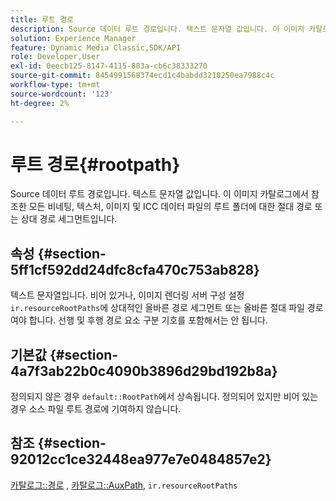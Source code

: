 ```yaml
---
title: 루트 경로
description: Source 데이터 루트 경로입니다. 텍스트 문자열 값입니다. 이 이미지 카탈로그에서 참조한 모든 비네팅, 텍스처, 이미지 및 ICC 데이터 파일의 루트 폴더에 대한 절대 경로 또는 상대 경로 세그먼트입니다.
solution: Experience Manager
feature: Dynamic Media Classic,SDK/API
role: Developer,User
exl-id: 0eecb125-8147-4115-883a-cb6c38333270
source-git-commit: 8454991568374ecd1c4babdd3210250ea7988c4c
workflow-type: tm+mt
source-wordcount: '123'
ht-degree: 2%

---
```


# 루트 경로{#rootpath}

Source 데이터 루트 경로입니다. 텍스트 문자열 값입니다. 이 이미지 카탈로그에서 참조한 모든 비네팅, 텍스처, 이미지 및 ICC 데이터 파일의 루트 폴더에 대한 절대 경로 또는 상대 경로 세그먼트입니다.

## 속성 {#section-5ff1cf592dd24dfc8cfa470c753ab828}

텍스트 문자열입니다. 비어 있거나, 이미지 렌더링 서버 구성 설정 `ir.resourceRootPaths`에 상대적인 올바른 경로 세그먼트 또는 올바른 절대 파일 경로여야 합니다. 선행 및 후행 경로 요소 구분 기호를 포함해서는 안 됩니다.

## 기본값 {#section-4a7f3ab22b0c4090b3896d29bd192b8a}

정의되지 않은 경우 `default::RootPath`에서 상속됩니다. 정의되어 있지만 비어 있는 경우 소스 파일 루트 경로에 기여하지 않습니다.

## 참조 {#section-92012cc1ce32448ea977e7e0484857e2}

[카탈로그::경로](../../../../../ir-api/material-cat/image-rendering-api-ref/c-ir-material-catalog/c-ir-material-data-reference/r-ir-path.md#reference-59ebb624250a4965ad1737578a2ab590) , [카탈로그::AuxPath](../../../../../ir-api/material-cat/image-rendering-api-ref/c-ir-material-catalog/c-ir-material-data-reference/r-ir-auxpath.md#reference-943ad5ee3c3b4b06bbcbb005db0dc969), `ir.resourceRootPaths`
